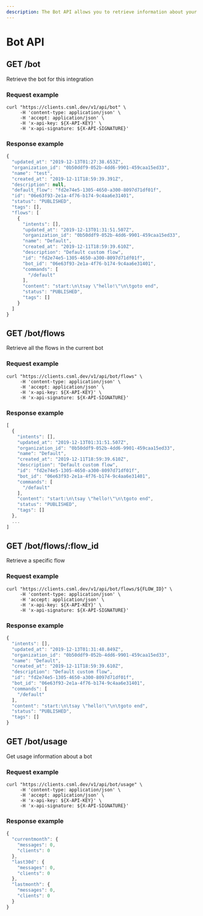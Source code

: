 ```yaml
---
description: The Bot API allows you to retrieve information about your bot and its flows
---
```


# Bot API

## GET /bot

Retrieve the bot for this integration

### Request example

```text
curl "https://clients.csml.dev/v1/api/bot" \
     -H 'content-type: application/json' \
     -H 'accept: application/json' \
     -H 'x-api-key: ${X-API-KEY}' \
     -H 'x-api-signature: ${X-API-SIGNATURE}'
```

### Response example

```javascript
{
  "updated_at": "2019-12-13T01:27:38.653Z",
  "organization_id": "0b50ddf9-052b-4dd6-9901-459caa15ed33",
  "name": "test",
  "created_at": "2019-12-11T18:59:39.391Z",
  "description": null,
  "default_flow": "fd2e74e5-1305-4650-a300-8097d71df01f",
  "id": "06e63f93-2e1a-4f76-b174-9c4aa6e31401",
  "status": "PUBLISHED",
  "tags": [],
  "flows": [
    {
      "intents": [],
      "updated_at": "2019-12-13T01:31:51.507Z",
      "organization_id": "0b50ddf9-052b-4dd6-9901-459caa15ed33",
      "name": "Default",
      "created_at": "2019-12-11T18:59:39.610Z",
      "description": "Default custom flow",
      "id": "fd2e74e5-1305-4650-a300-8097d71df01f",
      "bot_id": "06e63f93-2e1a-4f76-b174-9c4aa6e31401",
      "commands": [
        "/default"
      ],
      "content": "start:\n\tsay \"hello!\"\n\tgoto end",
      "status": "PUBLISHED",
      "tags": []
    }
  ]
}
```

## GET /bot/flows

Retrieve all the flows in the current bot

### Request example

```text
curl "https://clients.csml.dev/v1/api/bot/flows" \
     -H 'content-type: application/json' \
     -H 'accept: application/json' \
     -H 'x-api-key: ${X-API-KEY}' \
     -H 'x-api-signature: ${X-API-SIGNATURE}'
```

### Response example

```javascript
[
  {
    "intents": [],
    "updated_at": "2019-12-13T01:31:51.507Z",
    "organization_id": "0b50ddf9-052b-4dd6-9901-459caa15ed33",
    "name": "Default",
    "created_at": "2019-12-11T18:59:39.610Z",
    "description": "Default custom flow",
    "id": "fd2e74e5-1305-4650-a300-8097d71df01f",
    "bot_id": "06e63f93-2e1a-4f76-b174-9c4aa6e31401",
    "commands": [
      "/default"
    ],
    "content": "start:\n\tsay \"hello!\"\n\tgoto end",
    "status": "PUBLISHED",
    "tags": []
  },
  ...
]
```

## GET /bot/flows/:flow\_id

Retrieve a specific flow

### Request example

```text
curl "https://clients.csml.dev/v1/api/bot/flows/${FLOW_ID}" \
     -H 'content-type: application/json' \
     -H 'accept: application/json' \
     -H 'x-api-key: ${X-API-KEY}' \
     -H 'x-api-signature: ${X-API-SIGNATURE}'
```

### Response example

```javascript
{
  "intents": [],
  "updated_at": "2019-12-13T01:31:48.849Z",
  "organization_id": "0b50ddf9-052b-4dd6-9901-459caa15ed33",
  "name": "Default",
  "created_at": "2019-12-11T18:59:39.610Z",
  "description": "Default custom flow",
  "id": "fd2e74e5-1305-4650-a300-8097d71df01f",
  "bot_id": "06e63f93-2e1a-4f76-b174-9c4aa6e31401",
  "commands": [
    "/default"
  ],
  "content": "start:\n\tsay \"hello!\"\n\tgoto end",
  "status": "PUBLISHED",
  "tags": []
}
```

## GET /bot/usage

Get usage information about a bot

### Request example

```text
curl "https://clients.csml.dev/v1/api/bot/usage" \
     -H 'content-type: application/json' \
     -H 'accept: application/json' \
     -H 'x-api-key: ${X-API-KEY}' \
     -H 'x-api-signature: ${X-API-SIGNATURE}'
```

### Response example

```javascript
{
  "currentmonth": {
    "messages": 0,
    "clients": 0
  },
  "last30d": {
    "messages": 0,
    "clients": 0
  },
  "lastmonth": {
    "messages": 0,
    "clients": 0
  }
}
```


